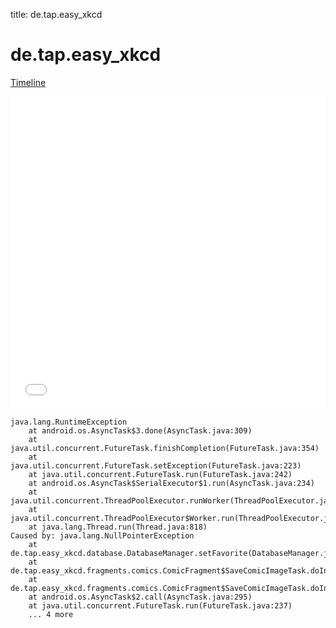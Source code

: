 title: de.tap.easy_xkcd

# de.tap.easy_xkcd

[Timeline](./vis-timeline.html)

<iframe src="./vis-timeline.html" width="100%" height="500px" style="border:none;"></iframe>

```
java.lang.RuntimeException
	at android.os.AsyncTask$3.done(AsyncTask.java:309)
	at java.util.concurrent.FutureTask.finishCompletion(FutureTask.java:354)
	at java.util.concurrent.FutureTask.setException(FutureTask.java:223)
	at java.util.concurrent.FutureTask.run(FutureTask.java:242)
	at android.os.AsyncTask$SerialExecutor$1.run(AsyncTask.java:234)
	at java.util.concurrent.ThreadPoolExecutor.runWorker(ThreadPoolExecutor.java:1113)
	at java.util.concurrent.ThreadPoolExecutor$Worker.run(ThreadPoolExecutor.java:588)
	at java.lang.Thread.run(Thread.java:818)
Caused by: java.lang.NullPointerException
	at de.tap.easy_xkcd.database.DatabaseManager.setFavorite(DatabaseManager.java:99)
	at de.tap.easy_xkcd.fragments.comics.ComicFragment$SaveComicImageTask.doInBackground(ComicFragment.java:308)
	at de.tap.easy_xkcd.fragments.comics.ComicFragment$SaveComicImageTask.doInBackground(ComicFragment.java:280)
	at android.os.AsyncTask$2.call(AsyncTask.java:295)
	at java.util.concurrent.FutureTask.run(FutureTask.java:237)
	... 4 more

```



